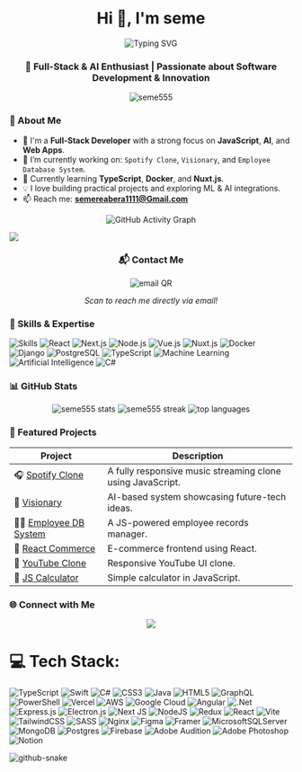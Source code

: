 <h1 align="center">Hi 👋, I'm seme</h1>
<p align="center">
  <img src="https://readme-typing-svg.demolab.com?font=Fira+Code&size=24&pause=1000&center=true&vCenter=true&width=435&lines=Full-Stack+Developer;Mobile+App+Developer;AI+%26+ML+Engineer;React+%7C+Next.js+%7C+Node.js;Django+%7C+Vue.js+%7C+Nuxt.js;C%23+%7C+TypeScript+%7C+PostgreSQL;Docker+%7C+Software+Engineer" alt="Typing SVG" />
</p>


<h3 align="center">🚀 Full-Stack & AI Enthusiast | Passionate about Software Development & Innovation</h3>

<p align="center">
  <img src="https://komarev.com/ghpvc/?username=seme555&label=Profile%20views&color=0e75b6&style=flat" alt="seme555" />
</p>



### 🚀 About Me
- 🎯 I'm a **Full-Stack Developer** with a strong focus on **JavaScript**, **AI**, and **Web Apps**.
- 🔭 I’m currently working on: `Spotify Clone`, `Visionary`, and `Employee Database System`.
- 🌱 Currently learning **TypeScript**, **Docker**, and **Nuxt.js**.
- 💡 I love building practical projects and exploring ML & AI integrations.
- 📫 Reach me: **semereabera1111@Gmail.com** 



<!-- ✅ 2. Contribution Graph Animation -->
<p align="center">
  <img src="https://github-readme-activity-graph.vercel.app/graph?username=seme555&theme=github-compact" alt="GitHub Activity Graph"/>
</p>

<!-- ✅ 5. Dynamic Dev Card (Enable profile-summary-cards GitHub Action) -->
<a href="https://github.com/seme-abera">
  <img src="https://github.com/seme-abera/seme-abera/blob/output/profile-summary-card-output/github_dark/0-profile-details.svg" />
</a>

<!-- ✅ 6. QR Code to Email -->
<h3 align="center">📬 Contact Me</h3>
<p align="center">
  <img src="https://api.qrserver.com/v1/create-qr-code/?data=mailto:semere.abera@email.com&size=150x150" alt="email QR" />
</p>
<p align="center"><i>Scan to reach me directly via email!</i></p>


### 🧠 Skills & Expertise

![Skills](https://img.shields.io/badge/-Full--Stack--Development-121212?style=flat&logo=appveyor&labelColor=000000)
![React](https://img.shields.io/badge/-React-20232A?style=flat&logo=react)
![Next.js](https://img.shields.io/badge/-Next.js-000000?style=flat&logo=next.js)
![Node.js](https://img.shields.io/badge/-Node.js-339933?style=flat&logo=node.js)
![Vue.js](https://img.shields.io/badge/-Vue.js-4FC08D?style=flat&logo=vue.js)
![Nuxt.js](https://img.shields.io/badge/-Nuxt.js-00C58E?style=flat&logo=nuxt.js)
![Docker](https://img.shields.io/badge/-Docker-2496ED?style=flat&logo=docker)
![Django](https://img.shields.io/badge/-Django-092E20?style=flat&logo=django)
![PostgreSQL](https://img.shields.io/badge/-PostgreSQL-336791?style=flat&logo=postgresql)
![TypeScript](https://img.shields.io/badge/-TypeScript-3178C6?style=flat&logo=typescript)
![Machine Learning](https://img.shields.io/badge/-Machine--Learning-121212?style=flat&logo=python)
![Artificial Intelligence](https://img.shields.io/badge/-AI-121212?style=flat&logo=openai)
![C#](https://img.shields.io/badge/-C%23-239120?style=flat&logo=c-sharp)



### 📊 GitHub Stats

<p align="center">
  <img src="https://github-readme-stats.vercel.app/api?username=seme555&show_icons=true&theme=radical" alt="seme555 stats" />
  <img src="https://github-readme-streak-stats.herokuapp.com/?user=seme555&theme=radical" alt="seme555 streak" />
  <img src="https://github-readme-stats.vercel.app/api/top-langs/?username=seme555&layout=compact&theme=radical" alt="top languages" />
</p>



### 📁 Featured Projects

| Project | Description |
|--|-|
| 🎧 [Spotify Clone](https://github.com/seme555/Spotify-Clone) | A fully responsive music streaming clone using JavaScript. |
| 🧠 [Visionary](https://github.com/seme555/Visionary) | AI-based system showcasing future-tech ideas. |
| 👨‍💼 [Employee DB System](https://github.com/seme555/Employee-Database-Management-System) | A JS-powered employee records manager. |
| 🛒 [React Commerce](https://github.com/seme555/react-commerce) | E-commerce frontend using React. |
| 🎥 [YouTube Clone](https://github.com/seme555/youtube-clone) | Responsive YouTube UI clone. |
| 🧮 [JS Calculator](https://github.com/seme555/js-calculator) | Simple calculator in JavaScript. |



### 🌐 Connect with Me

<p align="center">
  <a href="mailto:semereabera1111@email.com"><img src="https://img.shields.io/badge/-Gmail-D14836?style=flat&logo=gmail&logoColor=white"></a>
</p>






# 💻 Tech Stack:
![TypeScript](https://img.shields.io/badge/typescript-%23007ACC.svg?style=for-the-badge&logo=typescript&logoColor=white) ![Swift](https://img.shields.io/badge/swift-F54A2A?style=for-the-badge&logo=swift&logoColor=white) ![C#](https://img.shields.io/badge/c%23-%23239120.svg?style=for-the-badge&logo=csharp&logoColor=white) ![CSS3](https://img.shields.io/badge/css3-%231572B6.svg?style=for-the-badge&logo=css3&logoColor=white) ![Java](https://img.shields.io/badge/java-%23ED8B00.svg?style=for-the-badge&logo=openjdk&logoColor=white) ![HTML5](https://img.shields.io/badge/html5-%23E34F26.svg?style=for-the-badge&logo=html5&logoColor=white) ![GraphQL](https://img.shields.io/badge/-GraphQL-E10098?style=for-the-badge&logo=graphql&logoColor=white) ![PowerShell](https://img.shields.io/badge/PowerShell-%235391FE.svg?style=for-the-badge&logo=powershell&logoColor=white) ![Vercel](https://img.shields.io/badge/vercel-%23000000.svg?style=for-the-badge&logo=vercel&logoColor=white) ![AWS](https://img.shields.io/badge/AWS-%23FF9900.svg?style=for-the-badge&logo=amazon-aws&logoColor=white) ![Google Cloud](https://img.shields.io/badge/GoogleCloud-%234285F4.svg?style=for-the-badge&logo=google-cloud&logoColor=white) ![Angular](https://img.shields.io/badge/angular-%23DD0031.svg?style=for-the-badge&logo=angular&logoColor=white) ![.Net](https://img.shields.io/badge/.NET-5C2D91?style=for-the-badge&logo=.net&logoColor=white) ![Express.js](https://img.shields.io/badge/express.js-%23404d59.svg?style=for-the-badge&logo=express&logoColor=%2361DAFB) ![Electron.js](https://img.shields.io/badge/Electron-191970?style=for-the-badge&logo=Electron&logoColor=white) ![Next JS](https://img.shields.io/badge/Next-black?style=for-the-badge&logo=next.js&logoColor=white) ![NodeJS](https://img.shields.io/badge/node.js-6DA55F?style=for-the-badge&logo=node.js&logoColor=white) ![Redux](https://img.shields.io/badge/redux-%23593d88.svg?style=for-the-badge&logo=redux&logoColor=white) ![React](https://img.shields.io/badge/react-%2320232a.svg?style=for-the-badge&logo=react&logoColor=%2361DAFB) ![Vite](https://img.shields.io/badge/vite-%23646CFF.svg?style=for-the-badge&logo=vite&logoColor=white) ![TailwindCSS](https://img.shields.io/badge/tailwindcss-%2338B2AC.svg?style=for-the-badge&logo=tailwind-css&logoColor=white) ![SASS](https://img.shields.io/badge/SASS-hotpink.svg?style=for-the-badge&logo=SASS&logoColor=white) ![Nginx](https://img.shields.io/badge/nginx-%23009639.svg?style=for-the-badge&logo=nginx&logoColor=white) ![Figma](https://img.shields.io/badge/figma-%23F24E1E.svg?style=for-the-badge&logo=figma&logoColor=white) ![Framer](https://img.shields.io/badge/Framer-black?style=for-the-badge&logo=framer&logoColor=blue) ![MicrosoftSQLServer](https://img.shields.io/badge/Microsoft%20SQL%20Server-CC2927?style=for-the-badge&logo=microsoft%20sql%20server&logoColor=white) ![MongoDB](https://img.shields.io/badge/MongoDB-%234ea94b.svg?style=for-the-badge&logo=mongodb&logoColor=white) ![Postgres](https://img.shields.io/badge/postgres-%23316192.svg?style=for-the-badge&logo=postgresql&logoColor=white) ![Firebase](https://img.shields.io/badge/Firebase-039BE5?style=for-the-badge&logo=Firebase&logoColor=white) ![Adobe Audition](https://img.shields.io/badge/Adobe%20Audition-9999FF.svg?style=for-the-badge&logo=Adobe%20Audition&logoColor=white) ![Adobe Photoshop](https://img.shields.io/badge/adobe%20photoshop-%2331A8FF.svg?style=for-the-badge&logo=adobe%20photoshop&logoColor=white) ![Notion](https://img.shields.io/badge/Notion-%23000000.svg?style=for-the-badge&logo=notion&logoColor=white)

<picture>
  <source media="(prefers-color-scheme: dark)" srcset="https://raw.githubusercontent.com/tobiasmeyhoefer/tobiasmeyhoefer/output/github-snake-dark.svg" />
  <source media="(prefers-color-scheme: light)" srcset="https://raw.githubusercontent.com/tobiasmeyhoefer/tobiasmeyhoefer/output/github-snake.svg" />
  <img alt="github-snake" src="https://raw.githubusercontent.com/tobiasmeyhoefer/tobiasmeyhoefer/output/github-snake.svg" />
</picture>
